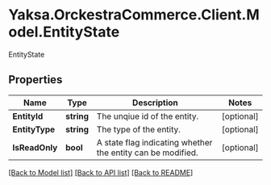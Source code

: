 # Yaksa.OrckestraCommerce.Client.Model.EntityState
EntityState

## Properties

Name | Type | Description | Notes
------------ | ------------- | ------------- | -------------
**EntityId** | **string** | The unqiue id of the entity. | [optional] 
**EntityType** | **string** | The type of the entity. | [optional] 
**IsReadOnly** | **bool** | A state flag indicating whether the entity can be modified. | [optional] 

[[Back to Model list]](../README.md#documentation-for-models) [[Back to API list]](../README.md#documentation-for-api-endpoints) [[Back to README]](../README.md)

